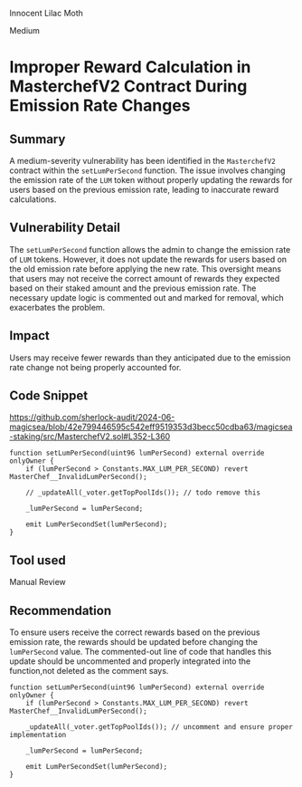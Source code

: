 Innocent Lilac Moth

Medium

# Improper Reward Calculation in MasterchefV2 Contract During Emission Rate Changes

## Summary
A medium-severity vulnerability has been identified in the `MasterchefV2` contract within the `setLumPerSecond` function. The issue involves changing the emission rate of the `LUM` token without properly updating the rewards for users based on the previous emission rate, leading to inaccurate reward calculations.

## Vulnerability Detail
The `setLumPerSecond` function allows the admin to change the emission rate of `LUM` tokens. However, it does not update the rewards for users based on the old emission rate before applying the new rate. This oversight means that users may not receive the correct amount of rewards they expected based on their staked amount and the previous emission rate. The necessary update logic is commented out and marked for removal, which exacerbates the problem.

## Impact
Users may receive fewer rewards than they anticipated due to the emission rate change not being properly accounted for. 

## Code Snippet
https://github.com/sherlock-audit/2024-06-magicsea/blob/42e799446595c542eff9519353d3becc50cdba63/magicsea-staking/src/MasterchefV2.sol#L352-L360
```solidity
function setLumPerSecond(uint96 lumPerSecond) external override onlyOwner {
    if (lumPerSecond > Constants.MAX_LUM_PER_SECOND) revert MasterChef__InvalidLumPerSecond();

    // _updateAll(_voter.getTopPoolIds()); // todo remove this

    _lumPerSecond = lumPerSecond;

    emit LumPerSecondSet(lumPerSecond);
}
```

## Tool used
Manual Review

## Recommendation
To ensure users receive the correct rewards based on the previous emission rate, the rewards should be updated before changing the `lumPerSecond` value. The commented-out line of code that handles this update should be uncommented and properly integrated into the function,not deleted as the comment says.
```solidity
function setLumPerSecond(uint96 lumPerSecond) external override onlyOwner {
    if (lumPerSecond > Constants.MAX_LUM_PER_SECOND) revert MasterChef__InvalidLumPerSecond();

    _updateAll(_voter.getTopPoolIds()); // uncomment and ensure proper implementation

    _lumPerSecond = lumPerSecond;

    emit LumPerSecondSet(lumPerSecond);
}
```